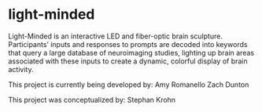 # light-minded

Light-Minded is an interactive LED and fiber-optic brain sculpture. Participants’ inputs and responses to prompts are decoded into keywords that query a large database of neuroimaging studies, lighting up brain areas associated with these inputs to create a dynamic, colorful display of brain activity.

This project is currently being developed by:
Amy Romanello
Zach Dunton

This project was conceptualized by:
Stephan Krohn

